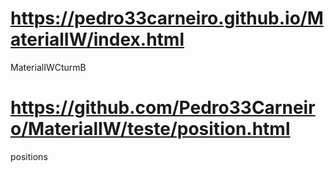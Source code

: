 #  https://pedro33carneiro.github.io/MaterialIW/index.html
MaterialIWCturmB
# https://github.com/Pedro33Carneiro/MaterialIW/teste/position.html
positions
